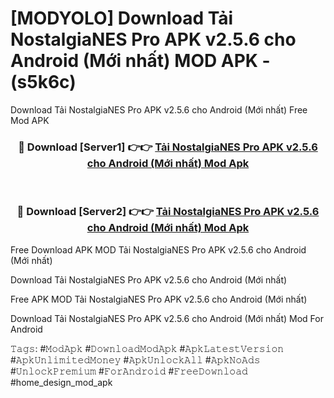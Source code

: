 # [MODYOLO] Download Tải NostalgiaNES Pro APK v2.5.6 cho Android (Mới nhất) MOD APK - (s5k6c)
Download Tải NostalgiaNES Pro APK v2.5.6 cho Android (Mới nhất) Free Mod APK

<div align="center">
<h3>🔴 Download [Server1] 👉👉 <a href="https://apk-comot.site?title=Tải_NostalgiaNES_Pro_APK_v2.5.6_cho_Android_(Mới_nhất)">Tải NostalgiaNES Pro APK v2.5.6 cho Android (Mới nhất) Mod Apk</a></h3><br>

<h3>🔴 Download [Server2] 👉👉 <a href="https://apk-comot.site?title=Tải_NostalgiaNES_Pro_APK_v2.5.6_cho_Android_(Mới_nhất)">Tải NostalgiaNES Pro APK v2.5.6 cho Android (Mới nhất) Mod Apk</a></h3>
</div>


Free Download APK MOD Tải NostalgiaNES Pro APK v2.5.6 cho Android (Mới nhất)

Download Tải NostalgiaNES Pro APK v2.5.6 cho Android (Mới nhất) 

Free APK MOD Tải NostalgiaNES Pro APK v2.5.6 cho Android (Mới nhất) 

Download Tải NostalgiaNES Pro APK v2.5.6 cho Android (Mới nhất) Mod For Android

𝚃𝚊𝚐𝚜: #𝙼𝚘𝚍𝙰𝚙𝚔 #𝙳𝚘𝚠𝚗𝚕𝚘𝚊𝚍𝙼𝚘𝚍𝙰𝚙𝚔 #𝙰𝚙𝚔𝙻𝚊𝚝𝚎𝚜𝚝𝚅𝚎𝚛𝚜𝚒𝚘𝚗 #𝙰𝚙𝚔𝚄𝚗𝚕𝚒𝚖𝚒𝚝𝚎𝚍𝙼𝚘𝚗𝚎𝚢 #𝙰𝚙𝚔𝚄𝚗𝚕𝚘𝚌𝚔𝙰𝚕𝚕 #𝙰𝚙𝚔𝙽𝚘𝙰𝚍𝚜 #𝚄𝚗𝚕𝚘𝚌𝚔𝙿𝚛𝚎𝚖𝚒𝚞𝚖 #𝙵𝚘𝚛𝙰𝚗𝚍𝚛𝚘𝚒𝚍 #𝙵𝚛𝚎𝚎𝙳𝚘𝚠𝚗𝚕𝚘𝚊𝚍 #home_design_mod_apk